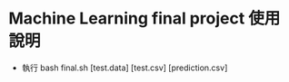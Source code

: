 # Machine Learning final project 使用說明

+ 執行 bash final.sh [test.data] [test.csv] [prediction.csv]

 

